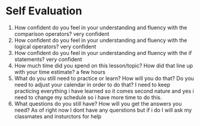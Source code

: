 # Self Evaluation

1. How confident do you feel in your understanding and fluency with the comparison operators? very confident
1. How confident do you feel in your understanding and fluency with the logical operators? very confident
1. How confident do you feel in your understanding and fluency with the if statements? very confident
1. How much time did you spend on this lesson/topic? How did that line up with your time estimate? a few hours
1. What do you still need to practice or learn? How will you do that? Do you need to adjust your calendar in order to do that? I need to keep practicing everything i have learned so it comes second nature and yes i need to change my schedule so i have more time to do this.
1. What questions do you still have? How will you get the answers you need? As of right now I dont have any querstions but if i do I will ask my classmates and insturctors for help
